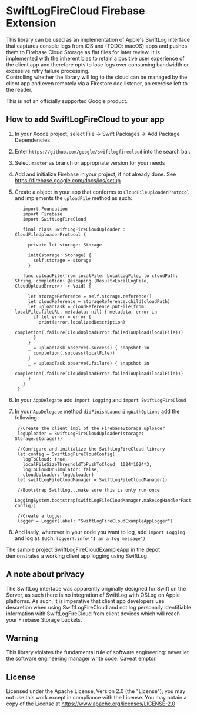 # SwiftLogFireCloud Firebase Extension

This library can be used as an implementation of Apple's SwiftLog interface that captures console logs from iOS and (TODO: macOS) 
apps and pushes them to Firebase Cloud Storage as flat files for later review.  It is implemented with the inherent bias to retain a 
positive user experience of the client app and therefore opts to lose logs over consuming bandwidth or excessive retry failure processing.  
Controlling whether the library will log to the cloud can be managed by the client app and even remotely via a Firestore doc listener, an 
exercise left to the reader.

This is not an officially supported Google product.

## How to add SwiftLogFireCloud to your app

1. In your Xcode project, select File -> Swift Packages -> Add Package Dependencies
1. Enter `https://github.com/google/swiftlogfirecloud` into the search bar.
1. Select `master` as branch or appropriate version for your needs
1. Add and initialize Firebase in your project, if not already done.  See https://firebase.google.com/docs/ios/setup
1. Create a object in your app that conforms to `CloudFileUploaderProtocol` and implements the `uploadFile` method as such:
    
		  import Foundation
		  import Firebase
		  import SwiftLogFireCloud

		  final class SwiftLogFireCloudUploader : CloudFileUploaderProtocol {
  
  			private let storage: Storage
  
  		  	init(storage: Storage) {
    		  self.storage = storage
  			}
  
  		  func uploadFile(from localFile: LocalLogFile, to cloudPath: String, completion: @escaping (Result<LocalLogFile, CloudUploadError>) -> Void) {

    		let storageReference = self.storage.reference()
    		let cloudReference = storageReference.child(cloudPath)
    		let uploadTask = cloudReference.putFile(from: localFile.fileURL, metadata: nil) { metadata, error in
      		  if let error = error {
        		print(error.localizedDescription)
        		completion(.failure(CloudUploadError.failedToUpload(localFile)))
      	  	  }
    	  	}
    		_ = uploadTask.observe(.success) { snapshot in
      		  completion(.success(localFile))
    	  	}
    		_ = uploadTask.observe(.failure) { snapshot in
      		  completion(.failure(CloudUploadError.failedToUpload(localFile)))
    	  	}
  	  	  }
	  	}

1. In your `AppDelegate` add `import Logging` and `import SwiftLogFireCloud`
1. In your `AppDelegate` method `didFinishLaunchingWithOptions` add the following :

        //Create the client impl of the FirebaseStorage uploader
        logUploader = SwiftLogFireCloudUploader(storage: Storage.storage())

        //Configure and initialize the SwiftLogFireCloud library
        let config = SwiftLogFireCloudConfig(
          logToCloud: true,
          localFileSizeThresholdToPushToCloud: 1024*1024*3,
          logToCloudOnSimulator: false,
          cloudUploader: logUploader)
        let swiftLogFileCloudManager = SwiftLogFileCloudManager()

        //Bootstrap SwiftLog...make sure this is only run once
        LoggingSystem.bootstrap(swiftLogFileCloudManager.makeLogHandlerFactory(config: config))

        //Create a logger
        logger = Logger(label: "SwiftLogFireCloudExampleAppLogger")

1. And lastly, wherever in your code you want to log, add `import Logging` and log as such:
`logger?.info("I am a log message")`

The sample project SwiftLogFireCloudExampleApp in the depot demonstrates a working client app logging using SwiftLog.

## A note about privacy

The SwiftLog interface was apparently originally designed for Swift on the Server, as such there is 
no integration of SwiftLog with OSLog on Apple platforms.  As such, it is imperative that client app developers
use descretion when using SwiftLogFireCloud and not log personally identifiable information with 
SwiftLogFireCloud from client devices which will reach your Firebase Storage buckets.

## Warning
This library violates the fundamental rule of software engineering:  never let the software engineering manager write code.  Caveat emptor.

## License
Licensed under the Apache License, Version 2.0 (the "License"); you may not use this work except in compliance with the License.
You may obtain a copy of the License at https://www.apache.org/licenses/LICENSE-2.0


